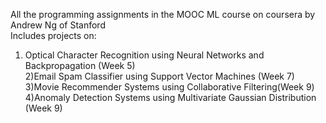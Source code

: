 All the programming assignments in the MOOC ML course on coursera by Andrew Ng of Stanford<br>
Includes projects on:<br>
1) Optical Character Recognition using Neural Networks and Backpropagation (Week 5)<br>
2)Email Spam Classifier using Support Vector Machines (Week 7)<br>
3)Movie Recommender Systems using Collaborative Filtering(Week 9) <br>
4)Anomaly Detection Systems using Multivariate Gaussian Distribution (Week 9) <br>
